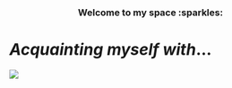 <h3 align="center">Welcome to my space :sparkles:</h3>

# *Acquainting myself with*...
<p>

<img src="https://img.shields.io/badge/Python-14354C?style=for-the-badge&logo=python&logoColor=white">
  
<p>
